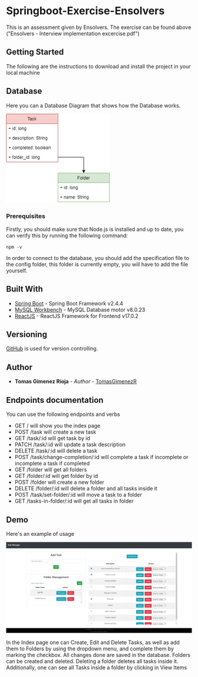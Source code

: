 # Springboot-Exercise-Ensolvers

This is an assessment given by Ensolvers. The exercise can be found above ("Ensolvers - Interview implementation excercise.pdf")

## Getting Started

The following are the instructions to download and install the project in your local machine

## Database

Here you can a Database Diagram that shows how the Database works.

![Database Diagram](https://github.com/TomasGimenezR/Springboot-Exercise-Ensolvers/blob/main/DB%20Diagram.png)


### Prerequisites

Firstly, you should make sure that Node.js is installed and up to date, you can verify this by running the following command:

```
npm -v
```

In order to connect to the database, you should add the specification file to the config folder, this folder is currently empty, you will have to add the file yourself.

## Built With

* [Spring Boot](https://spring.io/projects/spring-boot) - Spring Boot Framework v2.4.4
* [MySQL Workbench](https://www.mysql.com/products/workbench/) - MySQL Database motor v8.0.23
* [ReactJS](https://es.reactjs.org/) - ReactJS Framework for Frontend v17.0.2

## Versioning

[GitHub](http://github.com/) is used for version controlling.

## Author

* **Tomas Gimenez Rioja** - *Author* - [TomasGimenezR](https://github.com/TomasGimenezR)

## Endpoints documentation

You can use the following endpoints and verbs

* GET     /		                          will show you the index page 
* POST	  /task		                      will create a new task
* GET	    /task/:id	                    will get task by id
* PATCH 	/task/:id	                    will update a task description
* DELETE  /task/:id		                  will delete a task
* POST 	  /task/change-completion/:id	  will complete a task if incomplete or incomplete a task if completed
* GET     /folder                       will get all folders
* GET     /folder/:id                   will get folder by id
* POST	  /folder		                    will create a new folder
* DELETE  /folder/:id		                will delete a folder and all tasks inside it
* POST	  /task/set-folder/:id	        will move a task to a folder
* GET     /tasks-in-folder/:id          will get all tasks in folder

## Demo

Here's an example of usage

![Index](https://github.com/TomasGimenezR/Springboot-Exercise-Ensolvers/blob/main/Index.png)

In the Index page one can Create, Edit and Delete Tasks, as well as add them to Folders by using the dropdown menu, and complete them by marking the checkbox. All changes done are saved in the database.
Folders can be created  and deleted. Deleting a folder deletes all tasks inside it. Additionally, one can see all Tasks inside a folder by clicking in View Items
